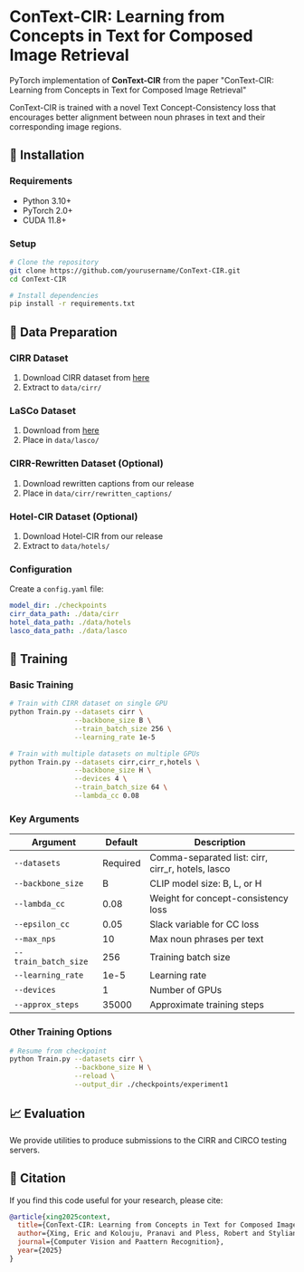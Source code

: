 # ConText-CIR: Learning from Concepts in Text for Composed Image Retrieval

PyTorch implementation of **ConText-CIR** from the paper "ConText-CIR: Learning from Concepts in Text for Composed Image Retrieval"

ConText-CIR is trained with a novel Text Concept-Consistency loss that encourages better alignment between noun phrases in text and their corresponding image regions.

## 🔧 Installation

### Requirements
- Python 3.10+
- PyTorch 2.0+
- CUDA 11.8+

### Setup
```bash
# Clone the repository
git clone https://github.com/yourusername/ConText-CIR.git
cd ConText-CIR

# Install dependencies
pip install -r requirements.txt
```

## 📁 Data Preparation

### CIRR Dataset
1. Download CIRR dataset from [here](https://github.com/Cuberick-Orion/CIRR)
2. Extract to `data/cirr/`

### LaSCo Dataset
1. Download from [here](https://github.com/levymsn/LaSCo)
2. Place in `data/lasco/`

### CIRR-Rewritten Dataset (Optional)
1. Download rewritten captions from our release
2. Place in `data/cirr/rewritten_captions/`

### Hotel-CIR Dataset (Optional)
1. Download Hotel-CIR from our release
2. Extract to `data/hotels/`


### Configuration
Create a `config.yaml` file:
```yaml
model_dir: ./checkpoints
cirr_data_path: ./data/cirr
hotel_data_path: ./data/hotels
lasco_data_path: ./data/lasco
```

## 🏃 Training

### Basic Training
```bash
# Train with CIRR dataset on single GPU
python Train.py --datasets cirr \
                --backbone_size B \
                --train_batch_size 256 \
                --learning_rate 1e-5

# Train with multiple datasets on multiple GPUs
python Train.py --datasets cirr,cirr_r,hotels \
                --backbone_size H \
                --devices 4 \
                --train_batch_size 64 \
                --lambda_cc 0.08
```

### Key Arguments

| Argument | Default | Description |
|----------|---------|-------------|
| `--datasets` | Required | Comma-separated list: cirr, cirr_r, hotels, lasco |
| `--backbone_size` | B | CLIP model size: B, L, or H |
| `--lambda_cc` | 0.08 | Weight for concept-consistency loss |
| `--epsilon_cc` | 0.05 | Slack variable for CC loss |
| `--max_nps` | 10 | Max noun phrases per text |
| `--train_batch_size` | 256 | Training batch size |
| `--learning_rate` | 1e-5 | Learning rate |
| `--devices` | 1 | Number of GPUs |
| `--approx_steps` | 35000 | Approximate training steps |

### Other Training Options
```bash
# Resume from checkpoint
python Train.py --datasets cirr \
                --backbone_size H \
                --reload \
                --output_dir ./checkpoints/experiment1
```

## 📈 Evaluation
We provide utilities to produce submissions to the CIRR and CIRCO testing servers. 

## 📝 Citation

If you find this code useful for your research, please cite:

```bibtex
@article{xing2025context,
  title={ConText-CIR: Learning from Concepts in Text for Composed Image Retrieval},
  author={Xing, Eric and Kolouju, Pranavi and Pless, Robert and Stylianou, Abby and Jacobs, Nathan},
  journal={Computer Vision and Paattern Recognition},
  year={2025}
}
```